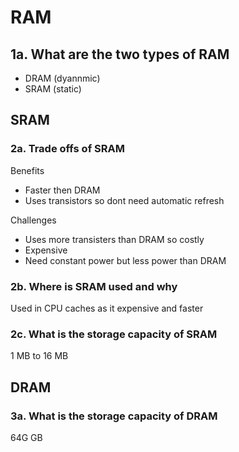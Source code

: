 # RAM

## 1a. What are the two types of RAM
* DRAM (dyannmic)
* SRAM (static)

## SRAM
### 2a. Trade offs of SRAM
Benefits
* Faster then DRAM
* Uses transistors so dont need automatic refresh

Challenges
* Uses more transisters than DRAM so costly
* Expensive
* Need constant power but less power than DRAM

### 2b. Where is SRAM used and why
Used in CPU caches as it expensive and faster

### 2c. What is the storage capacity of SRAM
1 MB to 16 MB

## DRAM
### 3a. What is the storage capacity of DRAM
64G GB
